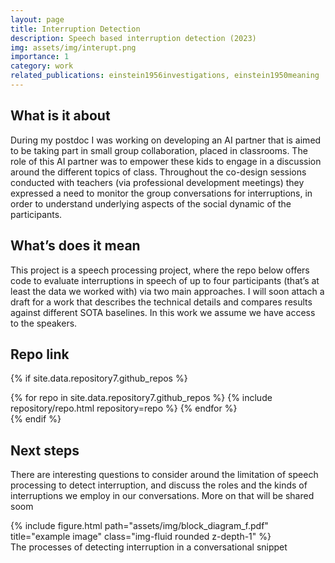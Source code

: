 ```yaml
---
layout: page
title: Interruption Detection
description: Speech based interruption detection (2023)
img: assets/img/interupt.png
importance: 1
category: work
related_publications: einstein1956investigations, einstein1950meaning
---
```


## What is it about

During my postdoc I was working on developing an AI partner that is aimed to be taking part in small group collaboration, placed in classrooms. The role of this AI partner was to empower these kids to engage in a discussion around the different topics of class. Throughout the co-design sessions conducted with teachers (via professional development meetings) they expressed a need to monitor the group conversations for interruptions, in order to understand underlying aspects of the social dynamic of the participants. 

## What’s does it mean

This project is a speech processing project, where the repo below offers code to evaluate interruptions in speech of up to four participants (that’s at least the data we worked with) via two main approaches. I will soon attach a draft for a work that describes the technical details and compares results against different SOTA baselines. In this work we assume we have access to the speakers.


## Repo link
{% if site.data.repository7.github_repos %}
<div class="repositories d-flex flex-wrap flex-md-row flex-column justify-content-between align-items-center">
  {% for repo in site.data.repository7.github_repos %}
    {% include repository/repo.html repository=repo %}
  {% endfor %}
</div>
{% endif %}

## Next steps

There are interesting questions to consider around the limitation of speech processing to detect interruption, and discuss the roles and the kinds of interruptions we employ in our conversations. More on that will be shared soom 


<div class="row justify-content-sm-center"> 
    <div class="col-sm-8 mt-3 mt-md-0">
        {% include figure.html path="assets/img/block_diagram_f.pdf" title="example image" class="img-fluid rounded z-depth-1" %}
    </div>
    <div class="caption">
    The processes of detecting interruption in a conversational snippet
    </div>
